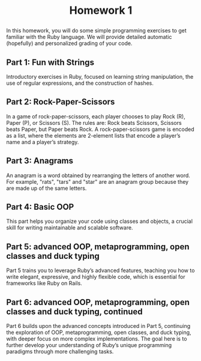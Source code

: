 # <p align="center"> Homework 1 </p>
In this homework, you will do some simple programming exercises to get familiar with the Ruby language. We will provide detailed automatic (hopefully) and personalized grading of your code.

## Part 1: Fun with Strings 
Introductory exercises in Ruby, focused on learning string manipulation, the use of regular expressions, and the construction of hashes.

## Part 2: Rock-Paper-Scissors
In a game of rock-paper-scissors, each player chooses to play Rock (R), Paper (P), or Scissors (S). The rules are: Rock beats Scissors, Scissors beats Paper, but Paper beats Rock. A rock-paper-scissors game is encoded as a list, where the elements are 2-element lists that encode a player’s name and a player’s strategy.

## Part 3: Anagrams
An anagram is a word obtained by rearranging the letters of another word. For example, "rats", "tars" and "star" are an anagram group because they are made up of the same letters.

## Part 4: Basic OOP
This part helps you organize your code using classes and objects, a crucial skill for writing maintainable and scalable software.

## Part 5: advanced OOP, metaprogramming, open classes and duck typing
Part 5 trains you to leverage Ruby’s advanced features, teaching you how to write elegant, expressive, and highly flexible code, which is essential for frameworks like Ruby on Rails.

## Part 6: advanced OOP, metaprogramming, open classes and duck typing, continued
Part 6 builds upon the advanced concepts introduced in Part 5, continuing the exploration of OOP, metaprogramming, open classes, and duck typing, with deeper focus on more complex implementations. The goal here is to further develop your understanding of Ruby’s unique programming paradigms through more challenging tasks.
